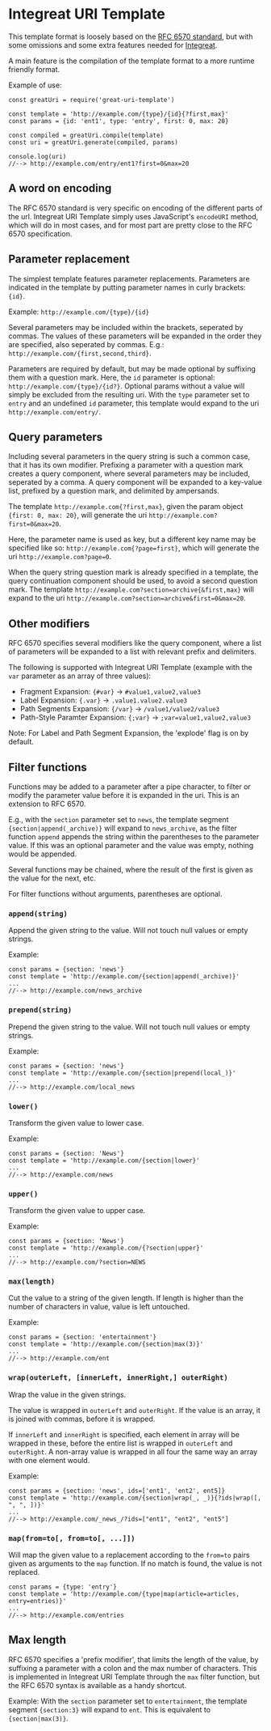 # Integreat URI Template

This template format is loosely based on the
[RFC 6570 standard](https://tools.ietf.org/html/rfc6570), but with some
omissions and some extra features needed for
[Integreat](https://github.com/kjellmorten/integreat).

A main feature is the compilation of the template format to a more runtime
friendly format.

Example of use:
```
const greatUri = require('great-uri-template')

const template = 'http://example.com/{type}/{id}{?first,max}'
const params = {id: 'ent1', type: 'entry', first: 0, max: 20}

const compiled = greatUri.compile(template)
const uri = greatUri.generate(compiled, params)

console.log(uri)
//--> http://example.com/entry/ent1?first=0&max=20
```

## A word on encoding
The RFC 6570 standard is very specific on encoding of the different parts of the
url. Integreat URI Template simply uses JavaScript's `encodeURI` method, which
will do in most cases, and for most part are pretty close to the RFC 6570
specification.

## Parameter replacement
The simplest template features parameter replacements. Parameters are indicated
in the template by putting parameter names in curly brackets: `{id}`.

Example: `http://example.com/{type}/{id}`

Several parameters may be included within the brackets, seperated by commas. The
values of these parameters will be expanded in the order they are specified,
also seperated by commas. E.g.: `http://example.com/{first,second,third}`.

Parameters are required by default, but may be made optional by suffixing them
with a question mark. Here, the `id` parameter is optional:
`http://example.com/{type}/{id?}`. Optional params without a value will simply
be excluded from the resulting uri. With the `type` parameter set to `entry` and
an undefined `id` parameter, this template would expand to the uri
`http://example.com/entry/`.

## Query parameters
Including several parameters in the query string is such a common case, that it
has its own modifier. Prefixing a parameter with a question mark creates a
query component, where several parameters may be included, seperated by a comma.
A query component will be expanded to a key-value list, prefixed by a question
mark, and delimited by ampersands.

The template `http://example.com{?first,max}`, given the param object
`{first: 0, max: 20}`, will generate the uri
`http://example.com?first=0&max=20`.

Here, the parameter name is used as key, but a different key name may be
specified like so: `http://example.com{?page=first}`, which will generate the
uri `http://example.com?page=0`.

When the query string question mark is already specified in a template, the
query continuation component should be used, to avoid a second question mark.
The template `http://example.com?section=archive{&first,max}` will expand to the
uri `http://example.com?section=archive&first=0&max=20`.

## Other modifiers
RFC 6570 specifies several modifiers like the query component, where a list of
parameters will be expanded to a list with relevant prefix and delimiters.

The following is supported with Integreat URI Template (example with the `var`
parameter as an array of three values):

- Fragment Expansion: `{#var}` -> `#value1,value2,value3`
- Label Expansion: `{.var}` -> `.value1.value2.value3`
- Path Segments Expansion: `{/var}` -> `/value1/value2/value3`
- Path-Style Paramter Expansion: `{;var}` -> `;var=value1,value2,value3`

Note: For Label and Path Segment Expansion, the 'explode' flag is on by default.

## Filter functions
Functions may be added to a parameter after a pipe character, to filter or
modify the parameter value before it is expanded in the uri. This is an
extension to RFC 6570.

E.g., with the `section` parameter set to `news`, the template segment
`{section|append(_archive)}` will expand to `news_archive`, as the filter
function `append` appends the string within the parentheses to the parameter
value. If this was an optional parameter and the value was empty, nothing would
be appended.

Several functions may be chained, where the result of the first is given as the
value for the next, etc.

For filter functions without arguments, parentheses are optional.

### `append(string)`
Append the given string to the value. Will not touch null values or empty
strings.

Example:
```
const params = {section: 'news'}
const template = 'http://example.com/{section|append(_archive)}'
...
//--> http://example.com/news_archive
```

### `prepend(string)`
Prepend the given string to the value. Will not touch null values or empty
strings.

Example:
```
const params = {section: 'news'}
const template = 'http://example.com/{section|prepend(local_)}'
...
//--> http://example.com/local_news
```

### `lower()`
Transform the given value to lower case.

Example:
```
const params = {section: 'News'}
const template = 'http://example.com/{section|lower}'
...
//--> http://example.com/news
```

### `upper()`
Transform the given value to upper case.

Example:
```
const params = {section: 'News'}
const template = 'http://example.com/{?section|upper}'
...
//--> http://example.com/?section=NEWS
```

### `max(length)`
Cut the value to a string of the given length. If length is higher than the
number of characters in value, value is left untouched.

Example:
```
const params = {section: 'entertainment'}
const template = 'http://example.com/{section|max(3)}'
...
//--> http://example.com/ent
```

### `wrap(outerLeft, [innerLeft, innerRight,] outerRight)`
Wrap the value in the given strings.

The value is wrapped in `outerLeft` and `outerRight`. If the value is an array,
it is joined with commas, before it is wrapped.

If `innerLeft` and `innerRight` is specified, each element in array will be
wrapped in these, before the entire list is wrapped in `outerLeft` and
`outerRight`. A non-array value is wrapped in all four the same way an array
with one element would.

Example:
```
const params = {section: 'news', ids=['ent1', 'ent2', ent5]}
const template = 'http://example.com/{section|wrap(_, _)}{?ids|wrap([, ", ", ])}'
...
//--> http://example.com/_news_/?ids=["ent1", "ent2", "ent5"]
```

### `map(from=to[, from=to[, ...]])`
Will map the given value to a replacement according to the `from=to` pairs
given as arguments to the `map` function. If no match is found, the value is
not replaced.

```
const params = {type: 'entry'}
const template = 'http://example.com/{type|map(article=articles, entry=entries)}'
...
//--> http://example.com/entries
```

## Max length
RFC 6570 specifies a 'prefix modifier', that limits the length of the value, by
suffixing a parameter with a colon and the max number of characters. This is
implemented in Integreat URI Template through the `max` filter function, but the
RFC 6570 syntax is available as a handy shortcut.

Example: With the `section` parameter set to `entertainment`, the template
segment `{section:3}` will expand to `ent`. This is equivalent to
`{section|max(3)}`.
